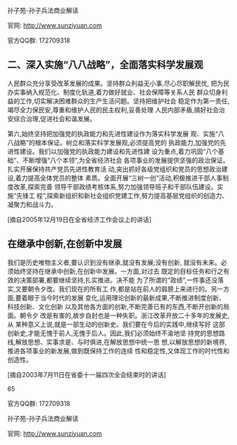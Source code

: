 孙子苑-孙子兵法商业解读

官网: http://www.sunziyuan.com

官方QQ群: 172709318

## 二、深入实施“八八战略”，全面落实科学发展观

人民群众充分享受改革发展的成果。坚持群众利益无小事,尽心尽职解民忧, 把为民办实事纳入规范化、制度化轨道,着力做好就业、社会保障等关系人民 群众切身利益的工作,切实解决困难群众的生产生活问题。坚持把维护社会 稳定作为第一责任,竭尽全力保民安,尊重和维护人民的民主权利,妥善处理 人民内部矛盾,搞好社会治安综合治理,促进社会和谐发展。

第六,始终坚持把加强党的执政能力和先进性建设作为落实科学发展 观、实施“八八战略”的根本保证。树立和落实科学发展观,必须提高党的 执政能力,加强党的先进性建设。我们以加强党的执政能力建设和先进性建 设为重点,着力巩固“八个基础”、不断增强“八个本领”,为全省经济社会 各项事业的发展提供坚强的政治保证。扎实开展保持共产党员先进性教育活 动,突出抓好各级党组织和党员的思想政治建设,着力提高全体党员的整体 素质。全面开展“三树一创”活动,积极推进干部人事制度改革,探索完善 领导干部政绩考核体系,努力加强领导班子和干部队伍建设。实施“先锋工 程”,探索新组织和新社会组织党建工作,努力提高基层党组织的创造力、 凝聚力和战斗力。

[摘自2005年12月19日在全省经济工作会议上的讲话]

## 在继承中创新,在创新中发展

我们是历史唯物主义者,要认识到没有继承,就没有发展;没有创新, 就没有未来。必须始终坚持在继承中创新,在创新中发展。一方面,对过去 既定的目标任务和行之有效的决策部署,都要继续坚持,扎实推进。决不能 为了所谓的“政绩”,一件事还没落实,又要朝令夕改。我们现在的所有工 作,都是站在前人的肩膀上来进行的。另一方面,要着眼于当今时代的发展 变化,运用理论创新的最新成果,不断推进制度创新、科技创新、文化创新 以及其他各方面的创新,不断完善已有的东西,不断开创新的局面。朝令夕 改是有害的,故步自封也是一种失职。浙江改革开放二十多年的发展史,从 某种意义上说,就是一部生动的创新史。我们要在今后的实践中,继续写好 这部创新史,才能无愧于前人,无愧于后人。因此,我们必须始终不渝地坚 持党的思想路线,解放思想、实事求是、与时俱进,在解放思想中统一思 想,以解放思想的新境界,推进各项事业的新发展,做到既保持工作的连续 性和稳定性,又体现工作的时代性和创造性。

[摘自2003年7月11日在省委十一届四次全会结束时的讲话]

65

官方QQ群: 172709318

孙子苑-孙子兵法商业解读

官网: http://www.sunziyuan.com